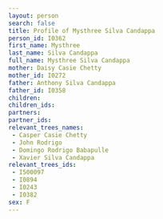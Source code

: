 ```yaml
---
layout: person
search: false
title: Profile of Mysthree Silva Candappa
person_id: I0362
first_name: Mysthree
last_name: Silva Candappa
full_name: Mysthree Silva Candappa
mother: Daisy Casie Chetty
mother_id: I0272
father: Anthony Silva Candappa
father_id: I0358
children:
children_ids:
partners:
partner_ids:
relevant_trees_names:
 - Casper Casie Chetty
 - John Rodrigo
 - Domingo Rodrigo Babapulle
 - Xavier Silva Candappa
relevant_trees_ids:
 - I500097
 - I0894
 - I0243
 - I0382
sex: F
---
```


